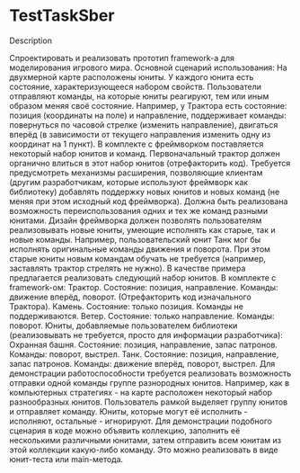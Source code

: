 # TestTaskSber
Description

Спроектировать и реализовать прототип framework-а для моделирования игрового мира.
Основной сценарий использования:
На двухмерной карте расположены юниты.
У каждого юнита есть состояние, характеризующееся набором свойств.
Пользователи отправляют команды, на которые юниты реагируют, тем или иным образом меняя своё состояние.
Например, у Трактора есть состояние: позиция (координаты на поле) и направление, поддерживает команды: повернуться по часовой стрелке (изменить направление), двигаться вперёд (в зависимости от текущего направления изменить одну из координат на 1 пункт).
В комплекте с фреймворком поставляется некоторый набор юнитов и команд. Первоначальный трактор должен органично влиться в этот набор юнитов (отрефакторить код).
Требуется предусмотреть механизмы расширения, позволяющие клиентам (другим разработчикам, которые используют фреймворк как библиотеку) добавлять поддержку новых юнитов и новых команд (не меняя при этом исходный код фреймворка). Должна быть реализована возможность переиспользования одних и тех же команд разными юнитами. Дизайн фреймворка должен позволять пользователям реализовывать новые юниты, умеющие исполнять как старые, так и новые команды. Например, пользовательский юнит Танк мог бы исполнять оригинальные команды движения и поворота. При этом старые юниты новым командам обучать не требуется (например, заставлять трактор стрелять не нужно).
В качестве примера предлагается реализовать следующий набор юнитов.
В комплекте с framework-ом:
Трактор. Состояние: позиция, направление. Команды: движение вперёд, поворот. (Отрефакторить код изначального Трактора).
Камень. Состояние: только позиция. Команды не поддерживаются.
Ветер. Состояние: только направление. Команды: поворот.
Юниты, добавляемые пользователем библиотеки (реализовывать не требуется, просто для информации разработчика):
Охранная башня. Состояние: позиция, направление, запас патронов. Команды: поворот, выстрел.
Танк. Состояние: позиция, направление, запас патронов. Команды: движение вперёд, поворот, выстрел.
Для демонстрации работоспособности требуется реализовать возможность отправки одной команды группе разнородных юнитов. Например, как в компьютерных стратегиях - на карте расположен некоторый набор разнообразных юнитов. Пользователь рамкой выделяет группу юнитов и отправляет команду. Юниты, которые могут её исполнить - исполняют, остальные - игнорируют. Для демонстрации подобного сценария в коде можно объявить коллекцию, заполнить её несколькими различными юнитами, затем отправить всем юнитам из этой коллекции какую-либо команду. Это можно реализовать в виде юнит-теста или main-метода.
